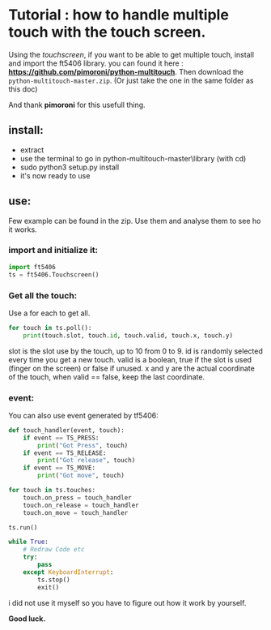 # Tutorial : how to handle multiple touch with the touch screen.

Using the *touchscreen*, if you want to be able to get multiple touch, install and import the ft5406 library. you can found it here : **https://github.com/pimoroni/python-multitouch**. Then download the ``python-multitouch-master.zip``.
(Or just take the one in the same folder as this doc)

And thank **pimoroni** for this usefull thing.

## install:

- extract
- use the terminal to go in python-multitouch-master\library (with cd)
- sudo python3 setup.py install
- it's now ready to use


## use:
Few example can be found in the zip. Use them and analyse them to see ho it works.

### import and initialize it:

```python
import ft5406
ts = ft5406.Touchscreen()
```


### Get all the touch:

Use a for each to get all.
```python
for touch in ts.poll():
    print(touch.slot, touch.id, touch.valid, touch.x, touch.y)
```

slot is the slot use by the touch, up to 10 from 0 to 9.
id is randomly selected every time you get a new touch.
valid is a boolean, true if the slot is used (finger on the screen) or false if unused.
x and y are the actual coordinate of the touch, when valid == false, keep the last coordinate.


### event:

You can also use event generated by tf5406:

```python
def touch_handler(event, touch):
    if event == TS_PRESS:
        print("Got Press", touch)
    if event == TS_RELEASE:
        print("Got release", touch)
    if event == TS_MOVE:
        print("Got move", touch)

for touch in ts.touches:
    touch.on_press = touch_handler
    touch.on_release = touch_handler
    touch.on_move = touch_handler

ts.run()

while True:
    # Redraw Code etc
    try:
        pass
    except KeyboardInterrupt:
        ts.stop()
        exit()
```

i did not use it myself so you have to figure out how it work by yourself.

**Good luck.**